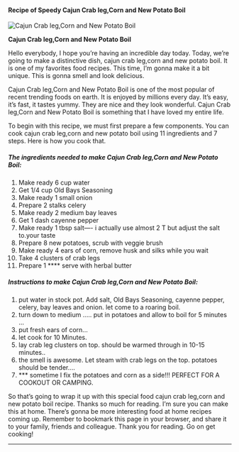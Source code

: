            

#### Recipe of Speedy Cajun Crab leg,Corn and New Potato Boil

![Cajun Crab leg,Corn and New Potato Boil](https://img-global.cpcdn.com/recipes/71006289/751x532cq70/cajun-crab-legcorn-and-new-potato-boil-recipe-main-photo.jpg)

**Cajun Crab leg,Corn and New Potato Boil**

Hello everybody, I hope you’re having an incredible day today. Today, we’re going to make a distinctive dish, cajun crab leg,corn and new potato boil. It is one of my favorites food recipes. This time, I’m gonna make it a bit unique. This is gonna smell and look delicious.

Cajun Crab leg,Corn and New Potato Boil is one of the most popular of recent trending foods on earth. It is enjoyed by millions every day. It’s easy, it’s fast, it tastes yummy. They are nice and they look wonderful. Cajun Crab leg,Corn and New Potato Boil is something that I have loved my entire life.

To begin with this recipe, we must first prepare a few components. You can cook cajun crab leg,corn and new potato boil using 11 ingredients and 7 steps. Here is how you cook that.

##### The ingredients needed to make Cajun Crab leg,Corn and New Potato Boil:

1.  Make ready 6 cup water
2.  Get 1/4 cup Old Bays Seasoning
3.  Make ready 1 small onion
4.  Prepare 2 stalks celery
5.  Make ready 2 medium bay leaves
6.  Get 1 dash cayenne pepper
7.  Make ready 1 tbsp salt—- i actually use almost 2 T but adjust the salt to.your taste
8.  Prepare 8 new potatoes, scrub with veggie brush
9.  Make ready 4 ears of corn, remove husk and silks while you wait
10.  Take 4 clusters of crab legs
11.  Prepare 1 \*\*\*\* serve with herbal butter

##### Instructions to make Cajun Crab leg,Corn and New Potato Boil:

1.  put water in stock pot. Add salt, Old Bays Seasoning, cayenne pepper, celery, bay leaves and onion. let come to a roaring boil.
2.  turn down to medium ….. put in potatoes and allow to boil for 5 minutes …
3.  put fresh ears of corn…
4.  let cook for 10 Minutes.
5.  lay crab leg clusters on top. should be warmed through in 10-15 minutes..
6.  the smell is awesome. Let steam with crab legs on the top. potatoes should be tender….
7.  \*\*\* sometime I fix the potatoes and corn as a side!!! PERFECT FOR A COOKOUT OR CAMPING.

So that’s going to wrap it up with this special food cajun crab leg,corn and new potato boil recipe. Thanks so much for reading. I’m sure you can make this at home. There’s gonna be more interesting food at home recipes coming up. Remember to bookmark this page in your browser, and share it to your family, friends and colleague. Thank you for reading. Go on get cooking!

* * *